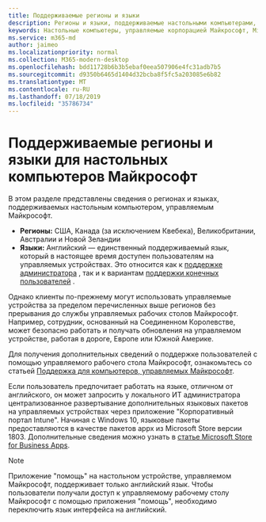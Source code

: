 ```yaml
---
title: Поддерживаемые регионы и языки
description: Регионы и языки, поддерживаемые настольными компьютерами, управляемыми Майкрософт
keywords: Настольные компьютеры, управляемые корпорацией Майкрософт, Microsoft 365, служба, документация
ms.service: m365-md
author: jaimeo
ms.localizationpriority: normal
ms.collection: M365-modern-desktop
ms.openlocfilehash: bdd11728b6b3b5ebaf0eea507906e4fc31adb7b5
ms.sourcegitcommit: d9350b6465d1404d32bcba8f5fc5a203085e6b82
ms.translationtype: MT
ms.contentlocale: ru-RU
ms.lasthandoff: 07/18/2019
ms.locfileid: "35786734"
---
```

# <a name="microsoft-managed-desktop-supported-regions-and-languages"></a>Поддерживаемые регионы и языки для настольных компьютеров Майкрософт

В этом разделе представлены сведения о регионах и языках, поддерживаемых настольным компьютером, управляемым Майкрософт. 

- **Регионы:** США, Канада (за исключением Квебека), Великобритании, Австралии и Новой Зеландии
- **Языки:** Английский — единственный поддерживаемый язык, который в настоящее время доступен пользователям на управляемых устройствах. Это относится как к [поддержке администратора](https://docs.microsoft.com/microsoft-365/managed-desktop/working-with-managed-desktop/admin-support) , так и к вариантам [поддержки конечных пользователей](https://docs.microsoft.com/microsoft-365/managed-desktop/working-with-managed-desktop/end-user-support) . 

Однако клиенты по-прежнему могут использовать управляемые устройства за пределом перечисленных выше регионов без прерывания до службы управляемых рабочих столов Майкрософт. Например, сотрудник, основанный на Соединенном Королевстве, может безопасно работать и получать обновления на управляемом устройстве, работая в дороге, Европе или Южной Америке.

Для получения дополнительных сведений о поддержке пользователей с помощью управляемого рабочего стола Майкрософт, ознакомьтесь со статьей [Поддержка для компьютеров, управляемых Майкрософт](https://docs.microsoft.com/microsoft-365/managed-desktop/service-description/support).

Если пользователь предпочитает работать на языке, отличном от английского, он может запросить у локального ИТ администратора централизованное развертывание дополнительных языковых пакетов на управляемых устройствах через приложение "Корпоративный портал Intune". Начиная с Windows 10, языковые пакеты предоставляются в качестве пакетов appx из Microsoft Store версии 1803. Дополнительные сведения можно узнать в [статье Microsoft Store for Business Apps](https://docs.microsoft.com/microsoft-365/managed-desktop/get-started/deploy-apps#msfb-apps).


>[!NOTE]
>Приложение "помощь" на настольном устройстве, управляемом Майкрософт, поддерживает только английский язык. Чтобы пользователи получали доступ к управляемому рабочему столу Майкрософт с помощью приложения "помощь", необходимо переключить язык интерфейса на английский.
